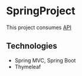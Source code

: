 # SpringProject
This project consumes [API](https://github.com/linhduonghy/SpringProjectAPI)

## Technologies
  - Spring MVC, Spring Boot
  - Thymeleaf
